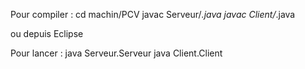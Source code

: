 Pour compiler : 
cd machin/PCV
javac Serveur/*.java
javac Client/*.java

ou depuis Eclipse


Pour lancer : 
java Serveur.Serveur
java Client.Client
